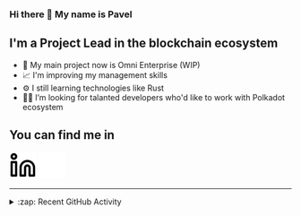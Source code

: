 ### Hi there 👋 My name is Pavel

## I'm a Project Lead in the blockchain ecosystem 

- 🚀 My main project now is Omni Enterprise (WIP)
- 📈 I'm improving my management skills
- ⚙️ I still learning technologies like Rust
- 🧑‍💻 I’m looking for talanted developers who'd like to work with Polkadot ecosystem

## You can find me in
[![website](./img/linkedin-light.svg)](https://www.linkedin.com/in/golovkinpl/)
[![website](./img/linkedin-dark.svg)](https://www.linkedin.com/in/golovkinpl/)

---

<details>
  <summary>:zap: Recent GitHub Activity</summary>
  
<!--START_SECTION:activity-->
1. 🗣 Commented on [#1243](https://github.com/paritytech/substrate-connect/issues/1243) in [paritytech/substrate-connect](https://github.com/paritytech/substrate-connect)
2. 🗣 Commented on [#2468](https://github.com/paritytech/smoldot/issues/2468) in [paritytech/smoldot](https://github.com/paritytech/smoldot)
3. 🎉 Merged PR [#127](https://github.com/nova-wallet/metadata-portal/pull/127) in [nova-wallet/metadata-portal](https://github.com/nova-wallet/metadata-portal)
4. 🎉 Merged PR [#126](https://github.com/nova-wallet/metadata-portal/pull/126) in [nova-wallet/metadata-portal](https://github.com/nova-wallet/metadata-portal)
5. 🎉 Merged PR [#125](https://github.com/nova-wallet/metadata-portal/pull/125) in [nova-wallet/metadata-portal](https://github.com/nova-wallet/metadata-portal)
<!--END_SECTION:activity-->

</details>
